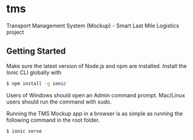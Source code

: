 # tms
Transport Management System (Mockup) - Smart Last Mile Logistics project

## Getting Started

Make sure the latest version of Node.js and npm are installed. Install the Ionic CLI globally with
```sh
$ npm install -g ionic
```
Users of Windows should open an Admin command prompt.
Mac/Linux users should run the command with sudo.

Running the TMS Mockup app in a browser is as simple as running the following command in the root folder.

```sh
$ ionic serve
```




